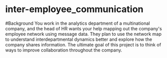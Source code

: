 # inter-employee_communication
#Background 
You work in the analytics department of a multinational company, 
and the head of HR wants your help mapping out the company's employee network using message data. 
They plan to use the network map to understand interdepartmental dynamics better and explore how the company 
shares information. The ultimate goal of this project is 
to think of ways to improve collaboration throughout the company.
